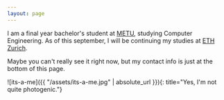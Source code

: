 ```yaml
---
layout: page
---
```

I am a final year bachelor's student at [METU](https://www.metu.edu.tr), studying Computer Engineering. As of this september, I will be continuing my studies at [ETH Zurich](https://www.ethz.ch/en.html).

Maybe you can't really see it right now, but my contact info is just at the bottom of this page.

![its-a-me]({{ "/assets/its-a-me.jpg" | absolute_url }}){: title="Yes, I'm not quite photogenic."}